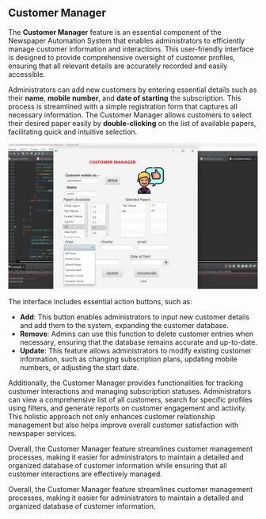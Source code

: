 ## Customer Manager

The **Customer Manager** feature is an essential component of the Newspaper Automation System that enables administrators to efficiently manage customer information and interactions. This user-friendly interface is designed to provide comprehensive oversight of customer profiles, ensuring that all relevant details are accurately recorded and easily accessible.

Administrators can add new customers by entering essential details such as their **name**, **mobile number**, and **date of starting** the subscription. This process is streamlined with a simple registration form that captures all necessary information. The Customer Manager allows customers to select their desired paper easily by **double-clicking** on the list of available papers, facilitating quick and intuitive selection.

<img src="assets/customer-manager.png" alt="Paper" width="850"/>

The interface includes essential action buttons, such as:
- **Add**: This button enables administrators to input new customer details and add them to the system, expanding the customer database.
- **Remove**: Admins can use this function to delete customer entries when necessary, ensuring that the database remains accurate and up-to-date.
- **Update**: This feature allows administrators to modify existing customer information, such as changing subscription plans, updating mobile numbers, or adjusting the start date.

Additionally, the Customer Manager provides functionalities for tracking customer interactions and managing subscription statuses. Administrators can view a comprehensive list of all customers, search for specific profiles using filters, and generate reports on customer engagement and activity. This holistic approach not only enhances customer relationship management but also helps improve overall customer satisfaction with newspaper services.

Overall, the Customer Manager feature streamlines customer management processes, making it easier for administrators to maintain a detailed and organized database of customer information while ensuring that all customer interactions are effectively managed.


Overall, the Customer Manager feature streamlines customer management processes, making it easier for administrators to maintain a detailed and organized database of customer information.
